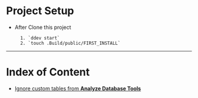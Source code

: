 # Project Setup
* After Clone this project

        1. `ddev start`
        2. `touch .Build/public/FIRST_INSTALL`

----

# Index of Content 

* [Ignore custom tables from **Analyze Database Tools**](Docs/IgnoreCustomTables.md)
